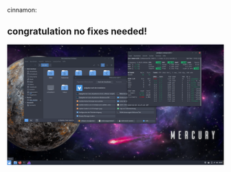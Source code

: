 cinnamon: 
## congratulation no fixes needed!

![eos-cinnamon](https://raw.githubusercontent.com/endeavouros-team/endeavouros-DE-fixes/main/cinnamon/cinnamon.png)

